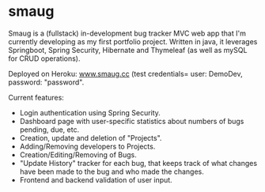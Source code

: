 # smaug

Smaug is a (fullstack) in-development bug tracker MVC web app that I'm currently developing as my first portfolio project. Written in java, it leverages Springboot, Spring Security, Hibernate and Thymeleaf (as well as mySQL for CRUD operations).

Deployed on Heroku:
www.smaug.cc
(test credentials= user: DemoDev, password: "password".

Current features:
- Login authentication using Spring Security.
- Dashboard page with user-specific statistics about numbers of bugs pending, due, etc.
- Creation, update and deletion of "Projects".
- Adding/Removing developers to Projects.
- Creation/Editing/Removing of Bugs.
- "Update History" tracker for each bug, that keeps track of what changes have been made to the bug and who made the changes.
- Frontend and backend validation of user input.
